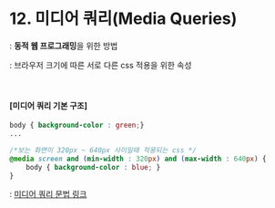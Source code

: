 # 12. 미디어 쿼리(Media Queries)

: **동적 웹 프로그래밍**을 위한 방법

: 브라우저 크기에 따른 서로 다른 css 적용을 위한 속성

<br>

#### [미디어 쿼리 기본 구조]

```css
body { background-color : green;}
...

/*보는 화면이 320px ~ 640px 사이일때 적용되는 css */
@media screen and (min-width : 320px) and (max-width : 640px) { 
    body { background-color : blue; }
}

```

: [미디어 쿼리 문법 링크](https://developer.mozilla.org/en-US/docs/Web/CSS/Media_Queries/Using_media_queries)
